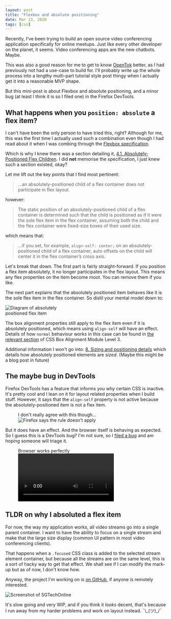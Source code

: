 ```yaml
---
layout: post
title: "Flexbox and absolute positioning"
date: Mar 13, 2020
tags: [css]
---
```

Recently, I've been trying to build an open source video conferencing application specifically for online meetups. Just like every other developer on the planet, it seems. Video conferencing apps are the new chatbots. Maybe.

This was also a good reason for me to get to know [OpenTok](https://tokbox.com/developer/guides/basics/) better, as I had previously not had a use-case to build for. I'll probably write up the whole process into a lengthy multi-part tutorial style post thingy when I actually get it into a reasonable MVP shape.

But this mini-post is about Flexbox and absolute positioning, and a minor bug (at least I think it is so I filed one) in the Firefox DevTools.

## What happens when you `position: absolute` a flex item?

I can't have been the only person to have tried this, right? Although for me, this was the first time I actually used such a combination even though I had read about it when I was combing through the [Flexbox specification](https://www.w3.org/TR/css-flexbox-1/).

Which is why I knew there was a section detailing it, [4.1. Absolutely-Positioned Flex Children](https://www.w3.org/TR/css-flexbox-1/#abspos-items). I did **not** memorise the specification, I just knew such a section existed, okay?

Let me lift out the key points that I find most pertinent:

> …an absolutely-positioned child of a flex container does not participate in flex layout.

however:

> The static position of an absolutely-positioned child of a flex container is determined such that the child is positioned as if it were the sole flex item in the flex container, assuming both the child and the flex container were fixed-size boxes of their used size.

which means that:

> …if you set, for example, `align-self: center;` on an absolutely-positioned child of a flex container, auto offsets on the child will center it in the flex container’s cross axis. 

Let's break that down. The first part is fairly straight-forward. If you position a flex item absolutely, it no longer participates in the flex layout. This means any flex properties on the item become moot. You can remove them if you like.

The next part explains that the absolutely positioned item behaves like it is the sole flex item in the flex container. So distil your mental model down to:

<img style="max-width:15em" src="{{ site.url }}/assets/images/posts/flexbox-absolute/mental-model.svg" alt="Diagram of absolutely positioned flex item">

The box alignment properties still apply to the flex item even if it is absolutely positioned, which means using `align-self` will have an effect. Details of how `normal` behaviour works in this case can be found in [the relevant section](https://www.w3.org/TR/css-align-3/#propdef-align-self) of CSS Box Alignment Module Level 3.

Additional information I won't go into: [8. Sizing and positioning details](https://www.w3.org/TR/css-position-3/#size-and-position-details) which details how absolutely positioned elements are *sized*. (Maybe this might be a blog post in future)

## The maybe bug in DevTools

Firefox DevTools has a feature that informs you why certain CSS is inactive. It's pretty cool and I lean on it for layout related properties when I build stuff. However, it says that the `align-self` property is not active because the absolutely-positioned item is not a flex item.

<figure>
    <figcaption>I don't really agree with this though…</figcaption>
    <img srcset="{{ site.url }}/assets/images/posts/flexbox-absolute/inactive-480.jpg 480w, {{ site.url }}/assets/images/posts/flexbox-absolute/inactive-640.jpg 640w, {{ site.url }}/assets/images/posts/flexbox-absolute/inactive-960.jpg 960w, {{ site.url }}/assets/images/posts/flexbox-absolute/inactive-1280.jpg 1280w" sizes="(max-width: 400px) 100vw, (max-width: 960px) 75vw, 640px" src="{{ site.url }}/assets/images/posts/flexbox-absolute/inactive-640.jpg" alt="Firefox says the rule doesn't apply">
</figure>

But it does have an effect. And the browser itself is behaving as expected. So I guess this is a DevTools bug? I'm not sure, so I [filed a bug](https://bugzilla.mozilla.org/show_bug.cgi?id=1622176) and am hoping someone will triage it.

<figure>
    <figcaption>Browser works perfectly</figcaption>
    <video src="{{ site.url }}/assets/videos/abs-flex.mp4" controls loop autoplay></video>
</figure>

## TLDR on why I absoluted a flex item

For now, the way my application works, all video streams go into a single parent container. I want to have the ability to focus on a single stream and make that the large size display (common UI pattern in most video conferencing clients).

That happens when a `.focused` CSS class is added to the selected stream element container, but because all the streams are on the same level, this is a sort of hacky way to get that effect. We shall see if I can modify the mark-up but as of now, I don't know how.

Anyway, the project I'm working on is [on GitHub](https://github.com/huijing/sgtechonline), if anyone is remotely interested.

<img srcset="{{ site.url }}/assets/images/posts/flexbox-absolute/sgtechonline-480.jpg 480w, {{ site.url }}/assets/images/posts/flexbox-absolute/sgtechonline-640.jpg 640w, {{ site.url }}/assets/images/posts/flexbox-absolute/sgtechonline-960.jpg 960w, {{ site.url }}/assets/images/posts/flexbox-absolute/sgtechonline-1280.jpg 1280w" sizes="(max-width: 400px) 100vw, (max-width: 960px) 75vw, 640px" src="{{ site.url }}/assets/images/posts/flexbox-absolute/sgtechonline-640.jpg" alt="Screenshot of SGTechOnline">

It's slow going and very WIP, and if you think it *looks* decent, that's because I run away from my harder problems and work on layout instead. <span class="kaomoji">¯\\\_(ツ)_/¯</span>